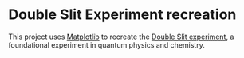 # Double Slit Experiment recreation
This project uses [Matplotlib](https://matplotlib.org/) to recreate the [Double Slit experiment](https://en.wikipedia.org/wiki/Double-slit_experiment), a foundational experiment in quantum physics and chemistry.
